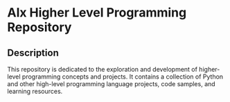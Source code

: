 # Alx Higher Level Programming Repository

## Description
This repository is dedicated to the exploration and development of higher-level programming concepts and projects. It contains a collection of Python and other high-level programming language projects, code samples, and learning resources.
